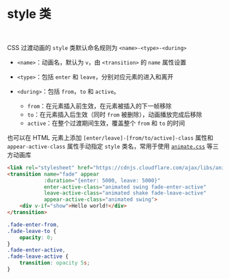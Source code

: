 # style 类

‍

CSS 过渡动画的 `style` 类默认命名规则为 `<name>-<type>-<during>`

* `<name>`：动画名，默认为 `v`，由 `<transition>` 的 `name` 属性设置
* `<type>`：包括 `enter` 和 `leave`，分别对应元素的进入和离开
* `<during>`：包括 `from`，`to` 和 `active`。

  * `from`：在元素插入前生效，在元素被插入的下一帧移除
  * `to`：在元素插入后生效（同时 `from` 被删除），动画播放完成后移除
  * `active`：在整个过渡期间生效，覆盖整个 `from` 和 `to` 的时间

也可以在 HTML 元素上添加 `[enter/leave]-[from/to/active]-class` 属性和 `appear-active-class` 属性手动指定 `style` 类名，常用于使用 [`animate.css`](https://animate.style/) 等三方动画库

```html
<link rel="stylesheet" href="https://cdnjs.cloudflare.com/ajax/libs/animate.css/3.7.2/animate.min.css"/>
<transition name="fade" appear
            :duration="{enter: 5000, leave: 5000}"
            enter-active-class="animated swing fade-enter-active"
            leave-active-class="animated shake fade-leave-active"
            appear-active-class="animated swing">
    <div v-if="show">Hello world!</div>
</transition>
```

```css
.fade-enter-from,
.fade-leave-to {
    opacity: 0;
}
.fade-enter-active,
.fade-leave-active {
    transition: opacity 5s;
}
```
